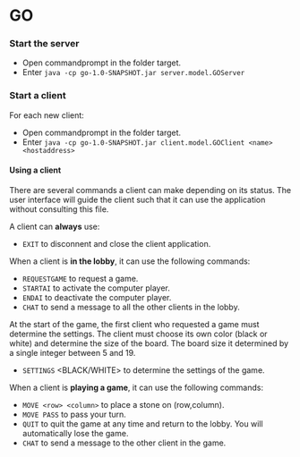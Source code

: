 # GO

### Start the server
- Open commandprompt in the folder target.
- Enter `java -cp go-1.0-SNAPSHOT.jar server.model.GOServer`

### Start a client
For each new client:
- Open commandprompt in the folder target.
- Enter `java -cp go-1.0-SNAPSHOT.jar client.model.GOClient <name> <hostaddress>`

#### Using a client
There are several commands a client can make depending on its status. The user interface will guide the client such that it can use the application without consulting this file.

A client can **always** use:
- `EXIT` to disconnent and close the client application.


When a client is **in the lobby**, it can use the following commands:
- `REQUESTGAME` to request a game.
- `STARTAI` to activate the computer player. 
- `ENDAI` to deactivate the computer player.
- `CHAT` to send a message to all the other clients in the lobby.


At the start of the game, the first client who requested a game must determine the settings. The client must choose its own color (black or white) and determine the size of the board. The board size it determined by a single integer between 5 and 19.
- `SETTINGS` <BLACK/WHITE> <boardsize> to determine the settings of the game. 
  
  
When a client is **playing a game**, it can use the following commands:
- `MOVE <row> <column>` to place a stone on (row,column).
- `MOVE PASS` to pass your turn.
- `QUIT` to quit the game at any time and return to the lobby. You will automatically lose the game.
- `CHAT` to send a message to the other client in the game.
